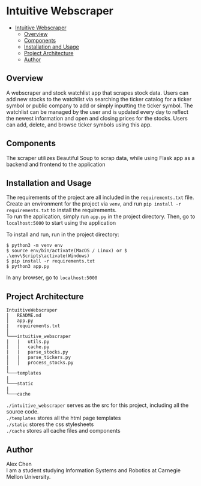 # Intuitive Webscraper

- [Intuitive Webscraper](#intuitive-webscraper)
  - [Overview](#overview)
  - [Components](#components)
  - [Installation and Usage](#installation-and-usage)
  - [Project Architecture](#project-architecture)
  - [Author](#author)

## Overview
A webscraper and stock watchlist app that scrapes stock data. Users can
add new stocks to the watchlist via searching the ticker catalog for a
ticker symbol or public company to add or simply inputting the ticker
symbol. The watchlist can be managed by the user and is updated every day
to reflect the newest information and open and closing prices for the stocks.
Users can add, delete, and browse ticker symbols using this app.


## Components
The scraper utilizes Beautiful Soup to scrap data, while using Flask app 
as a backend and frontend to the application


## Installation and Usage
The requirements of the project are all included in the `requirements.txt` file.  
Create an environment for the project via `venv`, and run `pip install -r requirements.txt`
to install the requirements.  
To run the application, simply run `app.py` in the project directory.
Then, go to `localhost:5000` to start using the application

To install and run, run in the project directory:
```
$ python3 -m venv env
$ source env/bin/activate(MacOS / Linux) or $ .\env\Scripts\activate(Windows)
$ pip install -r requirements.txt
$ python3 app.py
```
In any browser, go to `localhost:5000`

## Project Architecture
```
IntuitiveWebscraper
│   README.md
│   app.py
|   requirements.txt
│
└───intuitive_webscraper
|   |   utils.py
│   │   cache.py
|   |   parse_stocks.py
|   |   parse_tickers.py
│   │   process_stocks.py
|
└───templates
|
└───static
|
└───cache
```
`./intuitive_webscraper` serves as the src for this project, 
including all the source code.  
`./templates` stores all the html page templates  
`./static` stores the css stylesheets  
`./cache` stores all cache files and components  

## Author
Alex Chen  
I am a student studying Information Systems and Robotics at 
Carnegie Mellon University.
